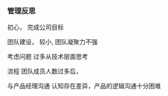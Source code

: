 ### 管理反思



初心， 完成公司目标 

团队建设，  较小, 团队凝聚力不强

考虑问题  过多从技术层面思考

流程 团队成员人数过多后，

与产品经理沟通  认知存在差异，产品的逻辑沟通十分困难



